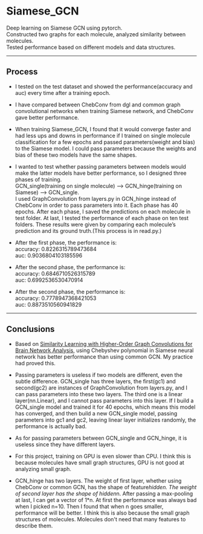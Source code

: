 # Siamese_GCN
Deep learning on Siamese GCN using pytorch.<br>
Constructed two graphs for each molecule, analyzed similarity between molecules.<br>
Tested performance based on different models and data structures.<br>

****

## Process

* I tested on the test dataset and showed the performance(accuracy and auc) every time after a training epoch.<br>

* I have compared between ChebConv from dgl and common graph convolutional networks when training Siamese network, and ChebConv gave better performance.<br>

* When training Siamese_GCN, I found that it would converge faster and had less ups and downs in performance if I trained on single molecule classification for a few epochs and passed parameters(weight and bias) to the Siamese model. I could pass parameters because the weights and bias of these two models have the same shapes.<br>

* I wanted to test whether passing parameters between models would make the latter models have better performance, so I designed three phases of training. <br>
GCN_single(training on single molecule) --> GCN_hinge(training on Siamese) --> GCN_single.<br>
I used GraphConvolution from layers.py in GCN_hinge instead of ChebConv in order to pass parameters into it. Each phase has 40 epochs. After each phase, I saved the predictions on each molecule in test folder. At last, I tested the performance of each phase on ten test folders. These results were given by comparing each molecule’s prediction and its ground truth.(This process is in read.py.)<br>

* After the first phase, the performance is:<br>
accuracy: 0.8226315789473684<br>
auc: 0.9036804103185596<br>

* After the second phase, the performance is:<br>
accuracy: 0.6846710526315789<br>
auc: 0.6992536530470914<br>

* After the second phase, the performance is:<br>
accuracy: 0.7778947368421053<br>
auc: 0.8873510560941829<br>

****

## Conclusions

* Based on [Similarity Learning with Higher-Order Graph Convolutions for Brain Network Analysis](https://arxiv.org/abs/1811.02662), using Chebyshev polynomial in Siamese neural network has better performance than using common GCN. My practice had proved this.<br>

* Passing parameters is useless if two models are different, even the subtle difference. GCN_single has three layers, the first(gc1) and second(gc2) are instances of GraphConvolution from layers.py, and I can pass parameters into these two layers. The third one is a linear layer(nn.Linear), and I cannot pass parameters into this layer. If I build a GCN_single model and trained it for 40 epochs, which means this model has converged, and then build a new GCN_single model, passing parameters into gc1 and gc2, leaving linear layer initializes randomly, the performance is actually bad.<br>

* As for passing parameters between GCN_single and GCN_hinge, it is useless since they have different layers.<br>

* For this project, training on GPU is even slower than CPU. I think this is because molecules have small graph structures, GPU is not good at analyzing small graph.<br>

* GCN_hinge has two layers. The weight of first layer, whether using ChebConv or common GCN, has the shape of feature*hidden. The weight of second layer has the shape of hidden*n. After passing a max-pooling at last, I can get a vector of 1*n. At first the performance was always bad when I picked n=10. Then I found that when n goes smaller, performance will be better. I think this is also because the small graph structures of molecules. Molecules don't need that many features to describe them.<br>




